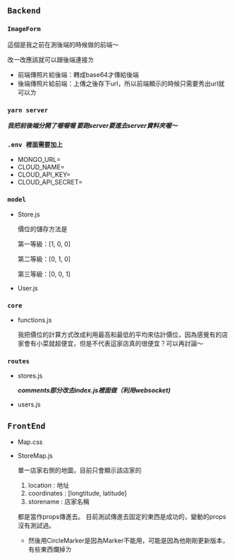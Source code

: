 ## `Backend`

### `ImageForm`
這個是我之前在測後端的時候做的前端～

改一改應該就可以跟後端連接ㄌ
* 前端傳照片給後端：轉成base64才傳給後端
* 後端傳照片給前端：上傳之後存下url，所以前端顯示的時候只需要秀出url就可以ㄌ

### `yarn server`
***我把前後端分開了喔喔喔
要跑server要進去server資料夾喔～***
### `.env 裡面需要加上`
* MONGO_URL=
* CLOUD_NAME=
* CLOUD_API_KEY=
* CLOUD_API_SECRET=
### `model`
* Store.js

    價位的儲存方法是
    
    第一等級：[1, 0, 0]

    第二等級：[0, 1, 0]

    第三等級：[0, 0, 1]

* User.js
### `core`
+ functions.js

    我把價位的計算方式改成利用最高和最低的平均來估計價位，因為感覺有的店家會有小菜就超便宜，但是不代表這家店真的很便宜？可以再討論～

### `routes`
+ stores.js
    
    ***comments部分改去index.js裡面做（利用websocket)***
+ users.js

## `FrontEnd`
+ Map.css 
+ StoreMap.js

    單一店家右側的地圖，目前只會顯示該店家的
    1. location : 地址
    2. coordinates : [longtitude, latitude]
    3. storename : 店家名稱

    都是當作props傳進去。
    目前測試傳進去固定的東西是成功的，變動的props沒有測試過。

    + 然後用CircleMarker是因為Marker不能用，可能是因為他剛剛更新版本，有些東西爛掉ㄌ
